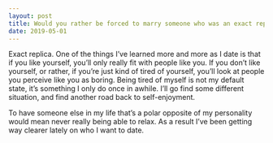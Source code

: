 ```yaml
---
layout: post
title: Would you rather be forced to marry someone who was an exact replica of you personality wise or your polar opposite?
date: 2019-05-01
---
```


<p>Exact replica. One of the things I’ve learned more and more as I date is that if you like yourself, you’ll only really fit with people like you. If you don’t like yourself, or rather, if you’re just kind of tired of yourself, you’ll look at people you perceive like you as boring. Being tired of myself is not my default state, it’s something I only do once in awhile. I’ll go find some different situation, and find another road back to self-enjoyment.</p><p>To have someone else in my life that’s a polar opposite of my personality would mean never really being able to relax. As a result I’ve been getting way clearer lately on who I want to date.</p>

